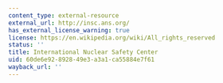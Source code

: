 ```yaml
---
content_type: external-resource
external_url: http://insc.ans.org/
has_external_license_warning: true
license: https://en.wikipedia.org/wiki/All_rights_reserved
status: ''
title: International Nuclear Safety Center
uid: 60de6e92-8928-49e3-a3a1-ca55884e7f61
wayback_url: ''
---
```

